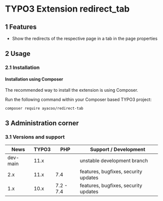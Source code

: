 # TYPO3 Extension redirect_tab

## 1 Features

* Show the redirects of the respective page in a tab in the page properties

## 2 Usage

### 2.1 Installation

#### Installation using Composer

The recommended way to install the extension is using Composer.

Run the following command within your Composer based TYPO3 project:

```
composer require ayacoo/redirect-tab
```

## 3 Administration corner

### 3.1 Versions and support

| News        | TYPO3      | PHP       | Support / Development                   |
| ----------- | ---------- | ----------|---------------------------------------- |
| dev-main    | 11.x       |           | unstable development branch             |
| 2.x         | 11.x       | 7.4       | features, bugfixes, security updates    |
| 1.x         | 10.x       | 7.2 - 7.4 | features, bugfixes, security updates    |